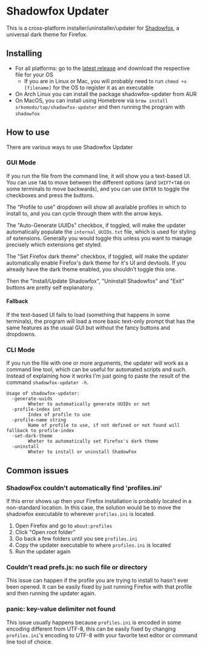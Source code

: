 # Shadowfox Updater

This is a cross-platform installer/uninstaller/updater for [Shadowfox](https://github.com/overdodactyl/ShadowFox), a universal dark theme for Firefox.

## Installing

- For all platforms: go to the [latest release](https://github.com/SrKomodo/shadowfox-updater/releases/latest) and download the respective file for your OS
  - If you are in Linux or Mac, you will probably need to run `chmod +x [filename]` for the OS to register it as an executable
- On Arch Linux you can install the package shadowfox-updater from AUR
- On MacOS, you can install using Homebrew via `brew install srkomodo/tap/shadowfox-updater` and then running the program with `shadowfox`

## How to use

There are various ways to use Shadowfox Updater

### GUI Mode

If you run the file from the command line, it will show you a text-based UI. You can use `TAB` to move between the different options (and `SHIFT+TAB` on some terminals to move backwards), and you can use `ENTER` to toggle the checkboxes and press the buttons.

The "Profile to use" dropdown will show all available profiles in which to install to, and you can cycle through them with the arrow keys.

The "Auto-Generate UUIDs" checkbox, if toggled, will make the updater automatically populate the `internal_UUIDs.txt` file, which is used for styling of extensions. Generally you would toggle this unless you want to manage precisely which extensions get styled.

The "Set Firefox dark theme" checkbox, if toggled, will make the updater automatically enable Firefox's dark theme for it's UI and devtools. If you already have the dark theme enabled, you shouldn't toggle this one.

Then the "Install/Update Shadowfox", "Uninstall Shadowfox" and "Exit" buttons are pretty self explanatory.

#### Fallback

If the text-based UI fails to load (something that happens in some terminals), the program will load a more basic text-only prompt that has the same features as the usual GUI but without the fancy buttons and dropdowns.

### CLI Mode

If you run the file with one or more arguments, the updater will work as a command line tool, which can be useful for automated scripts and such. Instead of explaining how it works I'm just going to paste the result of the command `shadowfox-updater -h`.

```
Usage of shadowfox-updater:
  -generate-uuids
    	Wheter to automatically generate UUIDs or not
  -profile-index int
    	Index of profile to use
  -profile-name string
    	Name of profile to use, if not defined or not found will fallback to profile-index
  -set-dark-theme
    	Wheter to automatically set Firefox's dark theme
  -uninstall
    	Wheter to install or uninstall ShadowFox
```

## Common issues

### ShadowFox couldn't automatically find 'profiles.ini'

If this error shows up then your Firefox installation is probably located in a non-standard location. In this case, the solution would be to move the shadowfox executable to wherever `profiles.ini` is located.

1. Open Firefox and go to `about:profiles`
2. Click "Open root folder"
3. Go back a few folders until you see `profiles.ini`
4. Copy the updater executable to where `profiles.ini` is located
5. Run the updater again

### Couldn't read prefs.js: no such file or directory

This issue can happen if the profile you are trying to install to hasn't ever been opened. It can be easily fixed by just running Firefox with that profile and then running the updater again.

### panic: key-value delimiter not found

This issue usually happens because `profiles.ini` is encoded in some encoding different from UTF-8, this can be easily fixed by changing `profiles.ini`'s encoding to UTF-8 with your favorite text editor or command line tool of choice.
